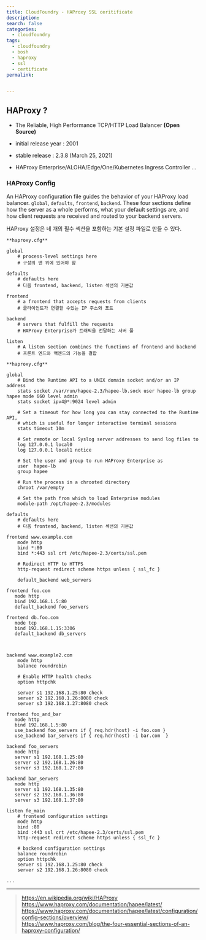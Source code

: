 ```yaml
---
title: CloudFoundry - HAProxy SSL ceritificate
description:
search: false
categories:
  - cloudfoundry
tags:
  - cloudfoundry
  - bosh
  - haproxy
  - ssl
  - certificate
permalink:


---
```


## HAProxy ?

- The Reliable, High Performance TCP/HTTP Load Balancer **(Open Source)**

- initial release year : 2001
- stable release : 2.3.8 (March 25, 2021)
- HAProxy Enterprise/ALOHA/Edge/One/Kubernetes Ingress Controller ...


### HAProxy Config

An HAProxy configuration file guides the behavior of your HAProxy load balancer. ```global```, ```defaults```, ```frontend```, ```backend```. These four sections define how the server as a whole performs, what your default settings are, and how client requests are received and routed to your backend servers.

HAProxy 설정은 네 개의 필수 섹션을 포함하는 기본 설정 파일로 만들 수 있다.

```
**haproxy.cfg**

global
    # process-level settings here
    # 구성의 맨 위에 있어야 함

defaults
    # defaults here
    # 다음 frontend, backend, listen 섹션의 기본값

frontend
    # a frontend that accepts requests from clients
    # 클라이언트가 연결할 수있는 IP 주소와 포트

backend
    # servers that fulfill the requests
    # HAProxy Enterprise가 트래픽을 전달하는 서버 풀

listen
    # A listen section combines the functions of frontend and backend
    # 프론트 엔드와 백엔드의 기능을 결합
```

```
**haproxy.cfg**

global
    # Bind the Runtime API to a UNIX domain socket and/or an IP address
    stats socket /var/run/hapee-2.3/hapee-lb.sock user hapee-lb group hapee mode 660 level admin
    stats socket ipv4@*:9024 level admin

    # Set a timeout for how long you can stay connected to the Runtime API,
    # which is useful for longer interactive terminal sessions
    stats timeout 10m

    # Set remote or local Syslog server addresses to send log files to
    log 127.0.0.1 local0
    log 127.0.0.1 local1 notice

    # Set the user and group to run HAProxy Enterprise as
    user  hapee-lb
    group hapee

    # Run the process in a chrooted directory
    chroot /var/empty

    # Set the path from which to load Enterprise modules
    module-path /opt/hapee-2.3/modules

defaults
    # defaults here
    # 다음 frontend, backend, listen 섹션의 기본값

frontend www.example.com
    mode http
    bind *:80
    bind *:443 ssl crt /etc/hapee-2.3/certs/ssl.pem

    # Redirect HTTP to HTTPS
    http-request redirect scheme https unless { ssl_fc }

    default_backend web_servers

frontend foo.com
   mode http
   bind 192.168.1.5:80
   default_backend foo_servers

frontend db.foo.com
   mode tcp
   bind 192.168.1.15:3306
   default_backend db_servers



backend www.example2.com
    mode http
    balance roundrobin

    # Enable HTTP health checks
    option httpchk

    server s1 192.168.1.25:80 check
    server s2 192.168.1.26:8080 check
    server s3 192.168.1.27:8080 check

frontend foo_and_bar
   mode http
   bind 192.168.1.5:80
   use_backend foo_servers if { req.hdr(host) -i foo.com }
   use_backend bar_servers if { req.hdr(host) -i bar.com  }

backend foo_servers
   mode http
   server s1 192.168.1.25:80
   server s2 192.168.1.26:80
   server s3 192.168.1.27:80

backend bar_servers
   mode http
   server s1 192.168.1.35:80
   server s2 192.168.1.36:80
   server s3 192.168.1.37:80

listen fe_main
    # frontend configuration settings
    mode http
    bind :80
    bind :443 ssl crt /etc/hapee-2.3/certs/ssl.pem
    http-request redirect scheme https unless { ssl_fc }

    # backend configuration settings
    balance roundrobin
    option httpchk
    server s1 192.168.1.25:80 check
    server s2 192.168.1.26:8080 check

...
```




-----

> https://en.wikipedia.org/wiki/HAProxy  
> https://www.haproxy.com/documentation/hapee/latest/  
> https://www.haproxy.com/documentation/hapee/latest/configuration/config-sections/overview/  
> https://www.haproxy.com/blog/the-four-essential-sections-of-an-haproxy-configuration/  
